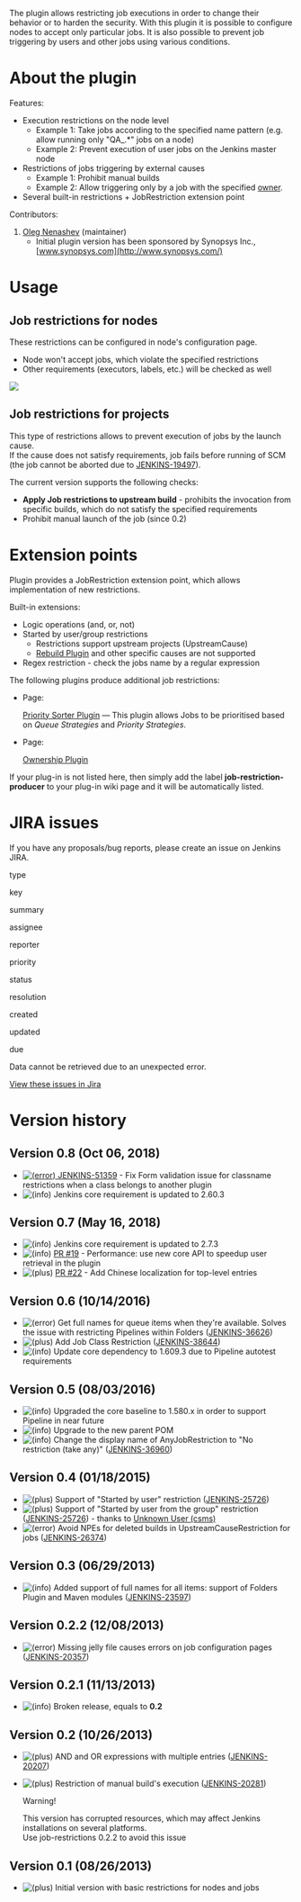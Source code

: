 
The plugin allows restricting job executions in order to change their
behavior or to harden the security. With this plugin it is possible to
configure nodes to accept only particular jobs. It is also possible to
prevent job triggering by users and other jobs using various conditions.

# About the plugin

Features:

-   Execution restrictions on the node level
    -   Example 1: Take jobs according to the specified name pattern
        (e.g. allow running only "QA\_.\*" jobs on a node)
    -   Example 2: Prevent execution of user jobs on the Jenkins master
        node
-   Restrictions of jobs triggering by external causes
    -   Example 1: Prohibit manual builds
    -   Example 2: Allow triggering only by a job with the
        specified [owner](https://wiki.jenkins.io/display/JENKINS/Ownership+Plugin).
-   Several built-in restrictions + JobRestriction extension point

Contributors:

1.  [Oleg Nenashev](hhttp://www.linkedin.com/in/onenashev) (maintainer)
    -   Initial plugin version has been sponsored by Synopsys Inc.,
        [www.synopsys.com](http://www.synopsys.com/)

# Usage

## Job restrictions for nodes

These restrictions can be configured in node's configuration page.

-   Node won't accept jobs, which violate the specified restrictions
-   Other requirements (executors, labels, etc.) will be checked as well

![](docs/images/Jenkins_JobRestrictions_NodeRestriction.png)

## Job restrictions for projects

This type of restrictions allows to prevent execution of jobs by the
launch cause.  
If the cause does not satisfy requirements, job fails before running of
SCM (the job cannot be aborted due to
[JENKINS-19497](https://issues.jenkins-ci.org/browse/JENKINS-19497)).

The current version supports the following checks:

-   **Apply Job restrictions to upstream build** - prohibits the
    invocation from specific builds, which do not satisfy the specified
    requirements
-   Prohibit manual launch of the job (since 0.2)

# Extension points

Plugin provides a JobRestriction extension point, which allows
implementation of new restrictions.

Built-in extensions:

-   Logic operations (and, or, not)
-   Started by user/group restrictions
    -   Restrictions support upstream projects (UpstreamCause)
    -   [Rebuild
        Plugin](https://wiki.jenkins.io/display/JENKINS/Rebuild+Plugin)
        and other specific causes are not supported
-   Regex restriction - check the jobs name by a regular expression

The following plugins produce additional job restrictions:

-   Page:

    [Priority Sorter
    Plugin](https://wiki.jenkins.io/display/JENKINS/Priority+Sorter+Plugin)
    — This plugin allows Jobs to be prioritised based on *Queue
    Strategies* and *Priority Strategies*.

-   Page:

    [Ownership
    Plugin](https://wiki.jenkins.io/display/JENKINS/Ownership+Plugin)

If your plug-in is not listed here, then simply add the label
**job-restriction-producer** to your plug-in wiki page and it will be
automatically listed.

# JIRA issues

If you have any proposals/bug reports, please create an issue on Jenkins
JIRA.

type

key

summary

assignee

reporter

priority

status

resolution

created

updated

due

Data cannot be retrieved due to an unexpected error.

[View these issues in
Jira](https://issues.jenkins-ci.org/secure/IssueNavigator.jspa?reset=true&jqlQuery=project%20=%20JENKINS%20AND%20status%20in%20%28Open,%20%22In%20Progress%22,%20Reopened%29%20AND%20component%20=%20%27job-restrictions-plugin%27&tempMax=1000&src=confmacro)

# Version history

## Version 0.8 (Oct 06, 2018)

-   [![(error)](docs/images/error.svg) JENKINS-51359](https://issues.jenkins-ci.org/browse/JENKINS-51359) -
    Fix Form validation issue for classname restrictions when a class
    belongs to another plugin
-   ![(info)](docs/images/information.svg) Jenkins
    core requirement is updated to 2.60.3

## Version 0.7 (May 16, 2018)

-   ![(info)](docs/images/information.svg) Jenkins
    core requirement is updated to 2.7.3
-   ![(info)](docs/images/information.svg) [PR
    \#19](https://github.com/jenkinsci/job-restrictions-plugin/pull/19) -
    Performance: use new core API to speedup user retrieval in the
    plugin
-   ![(plus)](docs/images/add.svg) [PR
    \#22](https://github.com/jenkinsci/job-restrictions-plugin/pull/22) -
    Add Chinese localization for top-level entries

## Version 0.6 (10/14/2016)

-   ![(error)](docs/images/error.svg)
    Get full names for queue items when they're available. Solves the
    issue with restricting Pipelines within Folders
    ([JENKINS-36626](https://issues.jenkins-ci.org/browse/JENKINS-36626))
-   ![(plus)](docs/images/add.svg)
    Add Job Class Restriction
    ([JENKINS-38644](https://issues.jenkins-ci.org/browse/JENKINS-38644))
-   ![(info)](docs/images/information.svg)
    Update core dependency to 1.609.3 due to Pipeline autotest
    requirements

## Version 0.5 (08/03/2016)

-   ![(info)](docs/images/information.svg)
    Upgraded the core baseline to 1.580.x in order to support Pipeline
    in near future
-   ![(info)](docs/images/information.svg)
    Upgrade to the new parent POM
-   ![(info)](docs/images/information.svg)
    Change the display name of AnyJobRestriction to "No restriction
    (take any)"
    ([JENKINS-36960](https://issues.jenkins-ci.org/browse/JENKINS-36960))

## Version 0.4 (01/18/2015)

-   ![(plus)](docs/images/add.svg)
    Support of "Started by user" restriction
    ([JENKINS-25726](https://issues.jenkins-ci.org/browse/JENKINS-25726))
-   ![(plus)](docs/images/add.svg)
    Support of "Started by user from the group" restriction
    ([JENKINS-25726](https://issues.jenkins-ci.org/browse/JENKINS-25726)) -
    thanks to [Unknown User (csms)](https://wiki.jenkins.io/display/~csms)
-   ![(error)](docs/images/error.svg)
    Avoid NPEs for deleted builds in UpstreamCauseRestriction for jobs
    ([JENKINS-26374](https://issues.jenkins-ci.org/browse/JENKINS-26374))

## Version 0.3 (06/29/2013)

-   ![(info)](docs/images/information.svg)
    Added support of full names for all items: support of Folders Plugin
    and Maven modules
    ([JENKINS-23597](https://issues.jenkins-ci.org/browse/JENKINS-23597))

## Version 0.2.2 (12/08/2013)

-   ![(error)](docs/images/error.svg)
    Missing jelly file causes errors on job configuration pages
    ([JENKINS-20357](https://issues.jenkins-ci.org/browse/JENKINS-20357))

## Version 0.2.1 (11/13/2013)

-   ![(info)](docs/images/information.svg)
    Broken release, equals to **0.2**

## Version 0.2 (10/26/2013)

-   ![(plus)](docs/images/add.svg)
    AND and OR expressions with multiple entries
    ([JENKINS-20207](https://issues.jenkins-ci.org/browse/JENKINS-20207))
-   ![(plus)](docs/images/add.svg)
    Restriction of manual build's execution
    ([JENKINS-20281](https://issues.jenkins-ci.org/browse/JENKINS-20281))

    Warning!

    This version has corrupted resources, which may affect Jenkins
    installations on several platforms.  
    Use job-restrictions 0.2.2 to avoid this issue

## Version 0.1 (08/26/2013)

-   ![(plus)](docs/images/add.svg)
    Initial version with basic restrictions for nodes and jobs
